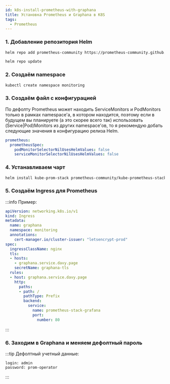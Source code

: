 ```yaml
---
id: k8s-install-prometheus-with-graphana
title: Установка Prometheus и Graphana в K8S
tags: 
  - Prometheus
---
```


### 1. Добавление репозитория Helm

```sh
helm repo add prometheus-community https://prometheus-community.github.io/helm-charts
```
```sh
helm repo update
```

### 2. Создаём namespace

```sh
kubectl create namespace monitoring
```

### 3. Создаём файл с конфигурацией

По дефолту Prometheus может находить ServiceMonitors и PodMonitors только в рамках namespace'а, в котором находится, поэтому если в будущем вы планируете (а это скорее всего так) использовать (Service|Pod)Monitors из других namespace'ов, то я рекомендую добать следующие значения в конфигурацию релиза Helm.

```yml title="values.yml"
prometheus:
  prometheusSpec:
    podMonitorSelectorNilUsesHelmValues: false
    serviceMonitorSelectorNilUsesHelmValues: false
```

### 4. Устанавливаем чарт

```sh
helm install kube-prom-stack prometheus-community/kube-prometheus-stack -n monitoring -f values.yml
```

### 5. Создаём Ingress для Prometheus

:::info Пример:
```yml
apiVersion: networking.k8s.io/v1
kind: Ingress
metadata:
  name: graphana
  namespace: monitoring
  annotations:
    cert-manager.io/cluster-issuer: "letsencrypt-prod"
spec:
  ingressClassName: nginx
  tls:
  - hosts:
    - graphana.service.davy.page
    secretName: graphana-tls
  rules:
  - host: graphana.service.davy.page
    http:
      paths:
      - path: /
        pathType: Prefix
        backend:
          service:
            name: prometheus-stack-grafana
            port:
              number: 80
```
:::

### 6. Заходим в Graphana и меняем дефолтный пароль

:::tip Дефолтный учетный данные:
```
login: admin
password: prom-operator
```
:::